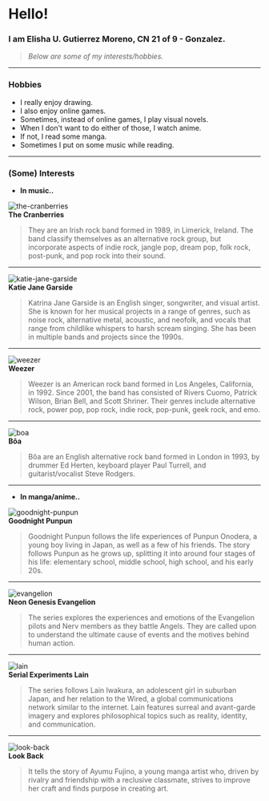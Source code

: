 # Hello!
### I am Elisha U. Gutierrez Moreno, CN 21 of 9 - Gonzalez.
> *Below are some of my interests/hobbies.*

---

### Hobbies
- I really enjoy drawing.
- I also enjoy online games.
- Sometimes, instead of online games, I play visual novels.
- When I don't want to do either of those, I watch anime.
- If not, I read some manga.
- Sometimes I put on some music while reading.

---

### (Some) Interests
- **In music..**

![the-cranberries](https://github.com/user-attachments/assets/085d5320-f771-461c-9a75-5d5269b6cfd1)    
**The Cranberries**
> They are an Irish rock band formed in 1989, in Limerick, Ireland. The band classify themselves as an alternative rock group, but incorporate aspects of indie rock, jangle pop, dream pop, folk rock, post-punk, and pop rock into their sound.

---

![katie-jane-garside](https://github.com/user-attachments/assets/74ce5106-5bb4-4efe-a1c8-4232a3b9db4c)      
**Katie Jane Garside**
> Katrina Jane Garside is an English singer, songwriter, and visual artist. She is known for her musical projects in a range of genres, such as noise rock, alternative metal, acoustic, and neofolk, and vocals that range from childlike whispers to harsh scream singing. She has been in multiple bands and projects since the 1990s.

---

![weezer](https://i.pinimg.com/474x/a6/b2/fa/a6b2fa1b0c724150acfb596bcde4f0fc.jpg)   
**Weezer**
> Weezer is an American rock band formed in Los Angeles, California, in 1992. Since 2001, the band has consisted of Rivers Cuomo, Patrick Wilson, Brian Bell, and Scott Shriner. Their genres include alternative rock, power pop, pop rock, indie rock, pop-punk, geek rock, and emo.

---

![boa](https://github.com/user-attachments/assets/84c81e00-040f-4b4a-9696-63bafac24a99)     
**Bôa**
> Bôa are an English alternative rock band formed in London in 1993, by drummer Ed Herten, keyboard player Paul Turrell, and guitarist/vocalist Steve Rodgers.

---

- **In manga/anime..**


![goodnight-punpun](https://github.com/user-attachments/assets/4b34f22a-c5c6-41f7-9cfb-c5ef3ed4dc10)     
**Goodnight Punpun**
> Goodnight Punpun follows the life experiences of Punpun Onodera, a young boy living in Japan, as well as a few of his friends. The story follows Punpun as he grows up, splitting it into around four stages of his life: elementary school, middle school, high school, and his early 20s.

---

![evangelion](https://github.com/user-attachments/assets/6038bbdd-0237-4824-af3a-e5430c476358)     
**Neon Genesis Evangelion**
> The series explores the experiences and emotions of the Evangelion pilots and Nerv members as they battle Angels. They are called upon to understand the ultimate cause of events and the motives behind human action.

---


![lain](https://github.com/user-attachments/assets/33e80dd7-3032-47b7-ad45-9bbfe7b9739a)     
**Serial Experiments Lain**
> The series follows Lain Iwakura, an adolescent girl in suburban Japan, and her relation to the Wired, a global communications network similar to the internet. Lain features surreal and avant-garde imagery and explores philosophical topics such as reality, identity, and communication.

---


![look-back](https://github.com/user-attachments/assets/6ed940af-ae12-47cf-bb1b-85e454578171)     
**Look Back**
> It tells the story of Ayumu Fujino, a young manga artist who, driven by rivalry and friendship with a reclusive classmate, strives to improve her craft and finds purpose in creating art.

